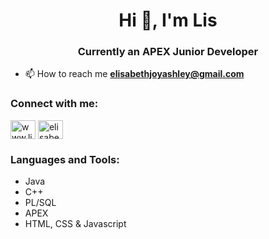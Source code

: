 <h1 align="center">Hi 👋, I'm Lis</h1>
<h3 align="center">Currently an APEX Junior Developer</h3>

- 📫 How to reach me **elisabethjoyashley@gmail.com**

<h3 align="left">Connect with me:</h3>
<p align="left">
<a href="https://www.linkedin.com/in/elisabethjoyashley/" target="blank"><img align="center" src="https://cdn.jsdelivr.net/npm/simple-icons@3.0.1/icons/linkedin.svg" alt="www.linkedin.com/in/elisabethjoyashley" height="30" width="40" /></a>
<a href="https://codesandbox.com/elisabeth j ashley" target="blank"><img align="center" src="https://cdn.jsdelivr.net/npm/simple-icons@3.0.1/icons/codesandbox.svg" alt="elisabeth j ashley" height="30" width="40" /></a>
</p>

<h3 align="left">Languages and Tools:</h3>
<ul>
  <li>Java</li>
  <li>C++</li>
  <li>PL/SQL</li>
  <li>APEX</li>
  <li>HTML, CSS & Javascript</li>
  </ul>
  

